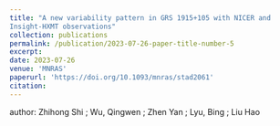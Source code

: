 ```yaml
---
title: "A new variability pattern in GRS 1915+105 with NICER and
Insight-HXMT observations"
collection: publications
permalink: /publication/2023-07-26-paper-title-number-5
excerpt:
date: 2023-07-26
venue: 'MNRAS'
paperurl: 'https://doi.org/10.1093/mnras/stad2061'
citation:
---
```

author: Zhihong Shi  ; Wu, Qingwen  ; Zhen Yan  ; Lyu, Bing  ; Liu Hao
